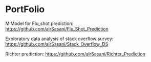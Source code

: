 # PortFolio

MlModel for Flu_shot prediction: https://github.com/alrSasani/Flu_Shot_Prediction

Exploratory data analysis of stack overflow survey: https://github.com/alrSasani/Stack_Overflow_DS

Richter prediction: https://github.com/alrSasani/Richter_Prediction
